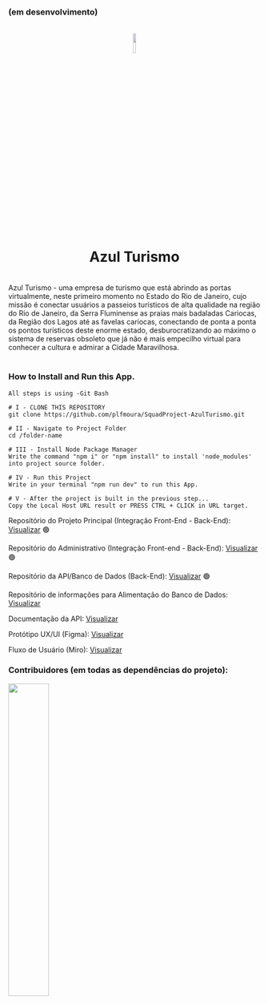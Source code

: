 ### (em desenvolvimento)
<br/>

<div align="center">
  <img src="./public/azul.png" width="10%" /> <h1>Azul Turismo</h1>
</div>

<br/>
Azul Turismo - uma empresa de turismo que está abrindo as portas virtualmente, neste primeiro momento no Estado do Rio de Janeiro, 
cujo missão é conectar usuários a passeios turísticos de alta qualidade na região do Rio de Janeiro, da Serra Fluminense as praias 
mais badaladas Cariocas, da Região dos Lagos até as favelas cariocas, conectando de ponta a ponta os pontos turísticos deste enorme 
estado, desburocratizando ao máximo o sistema de reservas obsoleto que já não é mais empecilho virtual para conhecer a cultura e admirar a Cidade Maravilhosa.<br/>
<br/>

### How to Install and Run this App.

```All steps is using -Git Bash-
All steps is using -Git Bash

# I - CLONE THIS REPOSITORY
git clone https://github.com/plfmoura/SquadProject-AzulTurismo.git

# II - Navigate to Project Folder
cd /folder-name

# III - Install Node Package Manager
Write the command "npm i" or "npm install" to install 'node_modules' into project source folder.

# IV - Run this Project
Write in your terminal "npm run dev" to run this App.

# V - After the project is built in the previous step...
Copy the Local Host URL result or PRESS CTRL + CLICK in URL target.
```

Repositório do Projeto Principal (Integração Front-End - Back-End): <a href="https://github.com/plfmoura/SquadProject-AzulTurismo">Visualizar</a> 🟢

Repositório do Administrativo (Integração Front-end - Back-End): <a href="https://github.com/plfmoura/SquadProject-AdminAzulTurismo">Visualizar</a> 🟢

Repositório da API/Banco de Dados (Back-End): <a href="https://github.com/Juanpi92/tourism_api">Visualizar</a> 🟢

Repositório de informações para Alimentação do Banco de Dados: <a href="https://github.com/Juanpi92/criativos-produtos-api">Visualizar</a>

Documentação da API: <a href="https://tourismapi.herokuapp.com/#update-one-product">Visualizar</a> 

Protótipo UX/UI (Figma): <a href="https://www.figma.com/file/yqOtcjypEdqI93c2w0t4SW/Tourism-App?node-id=0%3A1&t=WTkxgYmm0jdTD0tc-1">Visualizar</a> 

Fluxo de Usuário (Miro): <a href="https://miro.com/app/board/uXjVPmKHg_o=/?share_link_id=599769016089">Visualizar</a> 


### Contribuidores (em todas as dependências do projeto): 

<a href="https://github.com/plfmoura/SquadProject-azulTurismo/graphs/contributors" width="100%">
  <img src="https://contrib.rocks/image?repo=plfmoura/SquadProject-azulTurismo" width="40%"/>
</a>
